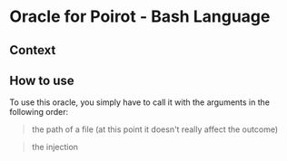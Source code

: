 # Oracle for Poirot - Bash Language

## Context


## How to use

To use this oracle, you simply have to call it with the arguments in the following order:
> the path of a file (at this point it doesn't really affect the outcome)

> the injection
